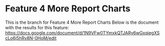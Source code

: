 # Feature 4 More Report Charts

This is the branch for Feature 4 More Report Charts 
Below is the document with the results for this feature: 
https://docs.google.com/document/d/1N9VFw0TYmxkQTJARy6wGxqiegXScLo6j5hRv8N-0HoM/edit
